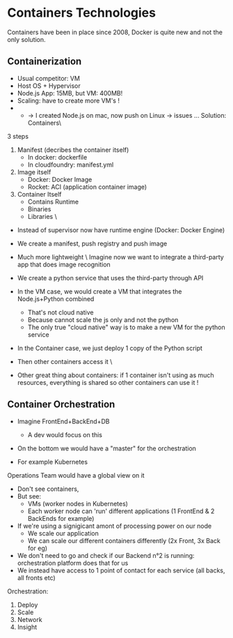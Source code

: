 # Containers Technologies
Containers have been in place since 2008, Docker is quite new and not the only solution.

## Containerization
- Usual competitor: VM
- Host OS + Hypervisor
- Node.js App: 15MB, but VM: 400MB!
- Scaling: have to create more VM's ! 
- + -> I created Node.js on mac, now push on Linux -> issues ... 
Solution: Containers\\

3 steps
1. Manifest (decribes the container itself)
    - In docker: dockerfile
    - In cloudfoundry: manifest.yml 
2. Image itself 
    - Docker: Docker Image
    - Rocket: ACI (application container image)
3. Container Itself
    - Contains Runtime
    - Binaries
    - Libraries
\\
- Instead of supervisor now have runtime engine (Docker: Docker Engine)
- We create a manifest, push registry and push image
- Much more lightweight
\\
Imagine now we want to integrate a third-party app that does image recognition
- We create a python service that uses the third-party through API
- In the VM case, we would create a VM that integrates the Node.js+Python combined
    - That's not cloud native
    - Because cannot scale the js only and not the python
    - The only true "cloud native" way is to make a new VM for the python service
    
- In the Container case, we just deploy 1 copy of the Python script
- Then other containers access it 
\\
- Other great thing about containers: if 1 container isn't using as much resources, everything is shared so other containers can use it ! 

## Container Orchestration
- Imagine FrontEnd+BackEnd+DB
    - A dev would focus on this 
    
- On the bottom we would have a "master" for the orchestration 
- For example Kubernetes

Operations Team would have a global view on it
- Don't see containers, 
- But see:
    - VMs (worker nodes in Kubernetes)
    - Each worker node can 'run' different applications (1 FrontEnd & 2 BackEnds for example)
- If we're using a signigicant amont of processing power on our node 
    - We scale our application 
    - We can scale our different containers differently (2x Front, 3x Back for eg)
- We don't need to go and check if our Backend n°2 is running: orchestration platform does that for us 
- We instead have access to 1 point of contact for each service (all backs, all fronts etc) 
    
Orchestration: 
1. Deploy
2. Scale
3. Network
4. Insight